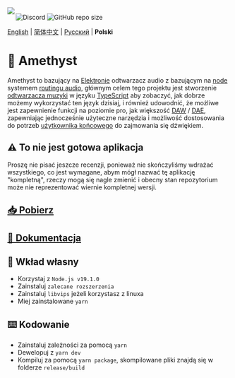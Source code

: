 <img align="left" src="https://media.discordapp.net/attachments/667464431562653706/1025732056124235826/icon.png?width=128&height=128">

![Discord](https://img.shields.io/discord/385387666415550474?label=Discord&logo=discord&style=flat)
![GitHub repo size](https://img.shields.io/github/repo-size/geoxor/amethyst?label=Size)

[English](.README.md) | [简体中文](./README-zh.md) |  [Русский](./README-ru.md) | **Polski**

# 💎 Amethyst 
Amethyst to bazujący na [Elektronie](https://electronjs.org/) odtwarzacz audio z bazującym na [node](https://en.wikipedia.org/wiki/Node_graph_architecture) systemem [routingu audio](https://en.wikipedia.org/wiki/Audio_signal_flow), głównym celem tego projektu jest stworzenie [odtwarzacza muzyki](https://en.wikipedia.org/wiki/Media_player_software) w języku [TypeScript](https://www.typescriptlang.org/) aby zobaczyć, jak dobrze możemy wykorzystać ten język dzisiaj, i również udowodnić, że możliwe jest zapewnienie funkcji na poziomie pro, jak większość [DAW](https://en.wikipedia.org/wiki/Digital_audio_workstation) / [DAE](https://en.wikipedia.org/wiki/Audio_editing_software), zapewniając jednocześnie użyteczne narzędzia i możliwość dostosowania do potrzeb [użytkownika końcowego](https://en.wikipedia.org/wiki/End_user) do zajmowania się dźwiękiem.

## ⚠️ To nie jest gotowa aplikacja
Proszę nie pisać jeszcze recenzji, ponieważ nie skończyliśmy wdrażać wszystkiego, co jest wymagane, abym mógł nazwać tę aplikację "kompletną", rzeczy mogą się nagle zmienić i obecny stan repozytorium może nie reprezentować wiernie kompletnej wersji.

## [📥 Pobierz](https://amethyst.pages.dev/installation/package_managers.html)
## [📃 Dokumentacja](https://amethyst.pages.dev/introduction.html)


## 📝 Wkład własny
- Korzystaj z `Node.js v19.1.0`
- Zainstaluj `zalecane rozszerzenia`
- Zainstaluj `libvips` jeżeli korzystasz z linuxa
- Miej zainstalowane `yarn`

## ⌨️ Kodowanie
- Zainstaluj zależności za pomocą `yarn`
- Dewelopuj z `yarn dev`
- Kompiluj za pomocą `yarn package`, skompilowane pliki znajdą się w folderze `release/build`
